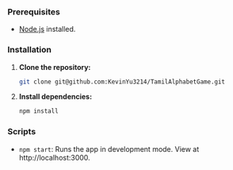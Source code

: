 ### Prerequisites

- [Node.js](https://nodejs.org/) installed.

### Installation

1. **Clone the repository:**
   ```bash
   git clone git@github.com:KevinYu3214/TamilAlphabetGame.git
   ```

2. **Install dependencies:**
   ```bash
   npm install
   ```

### Scripts

- `npm start`: Runs the app in development mode. View at http://localhost:3000.
